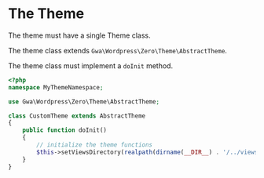 # The Theme

The theme must have a single Theme class.

The theme class extends `Gwa\Wordpress\Zero\Theme\AbstractTheme`.

The theme class must implement a `doInit` method.

```php
<?php
namespace MyThemeNamespace;

use Gwa\Wordpress\Zero\Theme\AbstractTheme;

class CustomTheme extends AbstractTheme
{
    public function doInit()
    {
        // initialize the theme functions
        $this->setViewsDirectory(realpath(dirname(__DIR__) . '/../views'));
    }
}
